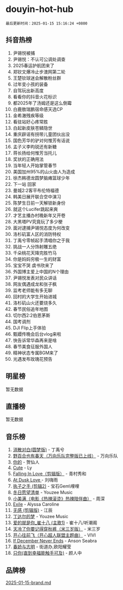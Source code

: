 # douyin-hot-hub

`最后更新时间：2025-01-15 15:16:24 +0800`

## 抖音热榜

1. 尹锡悦被捕
1. 尹锡悦：不认可公调处调查
1. 2025春运护航团来了
1. 郑钦文爆冷止步澳网第二轮
1. 王楚钦球迷会解散粉丝群
1. 过年变小孩的装备
1. 自驾玩出新高度
1. 看看你的抖音火花标识
1. 都2025年了汤姆还是这么倒霉
1. 白鹿敖瑞鹏宿命感天选CP
1. 金希澈残疾等级
1. 看驻站好心疼常胜
1. 白起新皮肤苍鳞隐世
1. 重庆辟谣有拐带儿童团伙出没
1. 国色芳华的驴对何惟芳有话说
1. 孟子义李昀锐还有新糖
1. 蒋长扬给何惟芳当托儿
1. 奖状的正确用法
1. 当年轻人开始掌管春节
1. 美国加州95%的山火由人为造成
1. 徐杰韩德龙圆梦脑瘫篮球少年
1. 下一站 回家
1. 曼城2:2客平布伦特福德
1. 韩美日展开联合空中演习
1. 陈梦生日前一天解锁新身份
1. 就这个Lucifer跳起来爽
1. 才艺主播办村晚新年又开卷
1. 大黑塔PV究竟玩了多少梗
1. 面对逮捕尹锡悦态度为何改变
1. 洛杉矶富人区的消防特权
1. 丁禹兮零帧起手清唱你之于我
1. 挑战一人分饰射雕五绝
1. 千朵桃花天降完胜竹马
1. 你是妈妈穷极一生的财富
1. 宝宝不哭 虞书欣来了
1. 外国博主爱上中国的N个理由
1. 尹锡悦发表对民众讲话
1. 网友偶遇成龙和张子枫
1. 监考老师能有多无聊
1. 回村的大学生开始进城
1. 洛杉矶山火还要烧多久
1. 春节民俗追年地图
1. 切尔西2:2伯恩茅斯
1. 国考调剂
1. DJI Flip上手体验
1. 甄嬛传晚会后台vlog来啦
1. 快告诉常华森再来是啥
1. 春节美食征服外国人
1. 精神状态专属BGM来了
1. 光遇发布玫瑰花预告

## 明星榜

暂无数据

## 直播榜

暂无数据

## 音乐榜

1. [消散对白(圆梦版)](https://sf5-hl-cdn-tos.douyinstatic.com/obj/tos-cn-ve-2774/og4jB5I5IizzoZVAAAzWgBMAsMDWoArfwBOiFs) - 丁禹兮
1. [野百合也有春天（万向乐队完整版已上线）](https://sf5-hl-cdn-tos.douyinstatic.com/obj/tos-cn-ve-2774/oMnUxhRAMiAGBqDtIPBQ7ACYQZFlJCftcgeDJE) - 万向乐队
1. [你的](https://sf5-hl-cdn-tos.douyinstatic.com/obj/tos-cn-ve-2774/oYuIeKf42jB7sEV6B2upMdpYAgfrQWj0FeRegh) - 贺仙人
1. [Cute](https://sf5-hl-cdn-tos.douyinstatic.com/obj/tos-cn-ve-2774/o4IbIzHWKAAB4wsS5qMBRiiAlEBGTpQRNfFvuo) - Ly
1. [Falling In Love（剪辑版）](https://sf5-hl-cdn-tos.douyinstatic.com/obj/tos-cn-ve-2774/o8ajpA8zzgBPahbBIO8AcKGBLJezFCRd1wfP9f) - 青村秀和
1. [ At Dusk  Love ](https://sf5-hl-cdn-tos.douyinstatic.com/obj/tos-cn-ve-2774/o8CrpCf5CaYgI4ZrtQgMQAFEfuGqNnRSDQAPBc) - 刘嗨雨
1. [执子之手 (剪辑2)](https://sf5-hl-cdn-tos.douyinstatic.com/obj/tos-cn-ve-2774/oUoZLQjCc31XzqsBnBQUNgeKtYPBcgbFDwtfcu) - 宝石Gem\哩哩
1. [冬日愿望清单](https://sf5-hl-cdn-tos.douyinstatic.com/obj/tos-cn-ve-2774/oIIgUOeamCFCVAzxN6MFRLIBlLGpUqQxeeHrLE) - Youzee Music
1. [小美满（电影《热辣滚烫》热辣陪伴曲）](https://sf5-hl-cdn-tos.douyinstatic.com/obj/tos-cn-ve-2774/o0GAn2lSgfZIDUgtevCGDQYnFg4CwnrBaxbTZL) - 周深
1. [Exile](https://sf5-hl-cdn-tos.douyinstatic.com/obj/tos-cn-ve-2774/oYj4gAQTknKE3WW0Je8KGmQ7z1cA4FefwtbufD) - Alyssa Caroline
1. [无感 (剪辑版)](https://sf5-hl-cdn-tos.douyinstatic.com/obj/tos-cn-ve-2774/o0eIsUzJBDlQaQFC5OFlgbMEZC1TFYBftOBn6p) - 江辰
1. [丁达尔的梦](https://sf6-cdn-tos.douyinstatic.com/obj/tos-cn-ve-2774/oMU3WirUZBVQkAC9ccG5P2IQirziZM2RTInUY) - Youzee Music
1. [爱的就是你_崔十八 (主歌1)](https://sf5-hl-cdn-tos.douyinstatic.com/obj/tos-cn-ve-2774/oI5BO5DhFZ6UTcNCnZaOCBLtZ7WIMQGfgnXf5E) - 崔十八/听潮阁
1. [天冷了你要记得穿秋裤（米三岁版）](https://sf5-hl-cdn-tos.douyinstatic.com/obj/tos-cn-ve-2774/oQlIwVIDWiZ6BQilAorS7MA0AgCkQDvcZAdm1) - 米三岁
1. [开心往前飞（开心超人联盟主题曲）](https://sf5-hl-cdn-tos.douyinstatic.com/obj/tos-cn-ve-2774/9d8fb7c82cf1421fb93a9fe925275e0a) - VIVI
1. [If December Never Ends](https://sf5-hl-cdn-tos.douyinstatic.com/obj/tos-cn-ve-2774/oY1IQMoTgCFIBg8RZifyqlBBt1UFgitTYmxeOS) - Anson Seabra
1. [春娇与志明](https://sf5-hl-cdn-tos.douyinstatic.com/obj/tos-cn-ve-2774/e530d8fceb7044b39707d7f9ff54add1) - 街道办,欧阳耀莹
1. [只你(直到幸福能触手可及)](https://sf5-hl-cdn-tos.douyinstatic.com/obj/tos-cn-ve-2774/o0lBkRDzFTeaVSUz3ZZSCBVtZ5DIMQGfgmEAuE) - 颜人中

## 品牌榜

[2025-01-15-brand.md](2025-01-15-brand.md)
